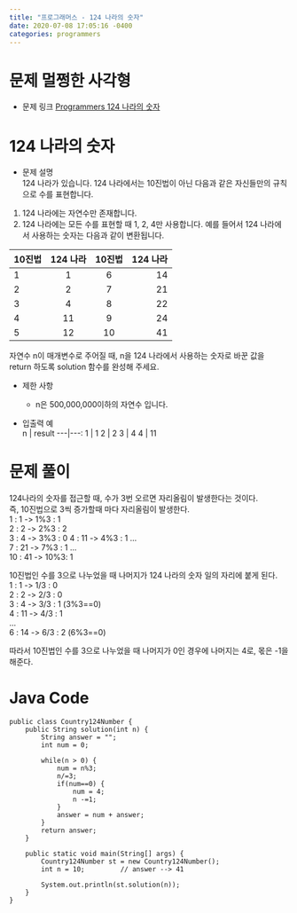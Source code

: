```yaml
---
title: "프로그래머스 - 124 나라의 숫자"
date: 2020-07-08 17:05:16 -0400
categories: programmers
---
```


# 문제 멀쩡한 사각형
- 문제 링크
[Programmers 124 나라의 숫자](https://programmers.co.kr/learn/courses/30/lessons/12899)

# 124 나라의 숫자
- 문제 설명  
124 나라가 있습니다. 124 나라에서는 10진법이 아닌 다음과 같은 자신들만의 규칙으로 수를 표현합니다.  
1. 124 나라에는 자연수만 존재합니다.
1. 124 나라에는 모든 수를 표현할 때 1, 2, 4만 사용합니다.
예를 들어서 124 나라에서 사용하는 숫자는 다음과 같이 변환됩니다.  

  10진법 | 124 나라 | 10진법 | 124 나라
  ---|:---:|:---:|---:
  1 |	1 | 6 | 14
  2 |	2 | 7 | 21
  3 |	4 | 8 | 22
  4 | 11 | 9 | 24
  5 |	12 | 10 | 41
  
자연수 n이 매개변수로 주어질 때, n을 124 나라에서 사용하는 숫자로 바꾼 값을 return 하도록 solution 함수를 완성해 주세요.  

- 제한 사항  
  - n은 500,000,000이하의 자연수 입니다. 
  
- 입출력 예  
  n |	result 
  ---|---:
  1 |	1
  2 |	2
  3 |	4
  4 |	11

# 문제 풀이
124나라의 숫자를 접근할 때, 수가 3번 오르면 자리올림이 발생한다는 것이다.  
즉, 10진법으로 3씩 증가할때 마다 자리올림이 발생한다.  
1 : 1   -> 1%3 : 1  
2 : 2   -> 2%3 : 2  
3 : 4   -> 3%3 : 0
4 : 11  -> 4%3 : 1
...  
7 : 21  -> 7%3 : 1
...  
10 : 41 -> 10%3: 1

10진법인 수를 3으로 나누었을 때 나머지가 124 나라의 숫자 일의 자리에 붙게 된다.  
1 : 1  -> 1/3 : 0  
2 : 2  -> 2/3 : 0  
3 : 4  -> 3/3 : 1   (3%3==0)  
4 : 11 -> 4/3 : 1  
...  
6 : 14 -> 6/3 : 2   (6%3==0)  

따라서 10진법인 수를 3으로 나누었을 때 나머지가 0인 경우에 나머지는 4로, 몫은 -1을 해준다.  

# Java Code
```
public class Country124Number {
	public String solution(int n) {
		String answer = "";
		int num = 0;
		
		while(n > 0) {
			num = n%3;
			n/=3;
			if(num==0) {
				num = 4;
				n -=1;
			}
			answer = num + answer;
		}
		return answer;
	}
	
	public static void main(String[] args) {
		Country124Number st = new Country124Number();
		int n = 10;			// answer --> 41
		
		System.out.println(st.solution(n));	
	}
}
```





